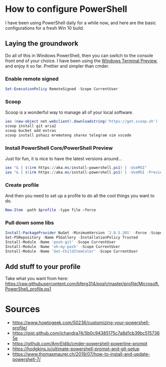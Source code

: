 # How to configure PowerShell
I have been using PowerShell daily for a while now, and here are the basic configurations for a fresh Win 10 build.

## Laying the groundwork  
Do all of this in Windows PowerShell, then you can switch to the console front end of your choice. I have been using the [Windows Terminal Preview](https://www.microsoft.com/en-us/p/windows-terminal-preview/9n0dx20hk701), and enjoy it so far. Prettier and simpler than cmder.

### Enable remote signed
```powershell
Set-ExecutionPolicy RemoteSigned -Scope CurrentUser
```

### Scoop
Scoop is a wonderful way to manage all of your local software.
```powershell
iex (new-object net.webclient).downloadstring('https://get.scoop.sh')
scoop install git aria2
scoop bucket add extras
scoop install pshazz mremoteng sharex telegram vim vscode
```

### Install PowerShell Core/PowerShell Preview 
Just for fun, it is nice to have the latest versions around...
```powershell
iex "& { $(irm https://aka.ms/install-powershell.ps1) } -UseMSI"
iex "& { $(irm https://aka.ms/install-powershell.ps1) } -UseMSI -Preview"
```

### Create profile
And then you need to set up a profile to do all the cool things you want to do.
```powershell
New-Item -path $profile -type file –force
```

### Pull down some libs
```powershell
Install-PackageProvider NuGet -MinimumVersion '2.8.5.201' -Force -Scope CurrentUser
Set-PSRepository -Name PSGallery -InstallationPolicy Trusted
Install-Module -Name 'posh-git' -Scope CurrentUser
Install-Module -Name 'oh-my-posh' -Scope CurrentUser
Install-Module -Name 'Get-ChildItemColor' -Scope CurrentUser
```

## Add stuff to your profile
Take what you want from here:
https://raw.githubusercontent.com/bferg314/posh/master/profile/Microsoft.PowerShell_profile.ps1

# Sources
* https://www.howtogeek.com/50236/customizing-your-powershell-profile/  
* https://gist.github.com/jchandra74/5b0c94385175c7a8d1cb39bc5157365e  
* https://github.com/AmrEldib/cmder-powershell-powerline-prompt  
* https://hodgkins.io/ultimate-powershell-prompt-and-git-setup
* https://www.thomasmaurer.ch/2019/07/how-to-install-and-update-powershell-7/
